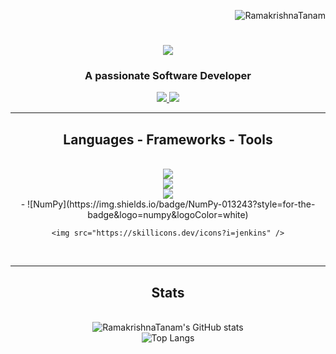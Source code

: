 <p align="right"> <img src="https://komarev.com/ghpvc/?username=RamakrishnaTanam&label=Profile%20views&color=0e75b6&style=flat" alt="RamakrishnaTanam" /> </p>
<h1 align="center">
    <img src="https://readme-typing-svg.herokuapp.com/?font=Righteous&size=35&center=true&vCenter=true&width=500&height=70&color=blue&duration=3000&lines=Hi+There!+👋;+Myself++Ramakrishna!;" />
</h1>

<h3 align="center">A passionate Software Developer</h3>

<div align="center"> 
  <a href="https://www.linkedin.com/in/ramakrishnatanam" target="_blank">
    <img src="https://img.shields.io/badge/LinkedIn-0077B5?style=for-the-badge&logo=linkedin&logoColor=white" target="_blank" />
  </a>
  <a href="https://calm-cat-d8c98f.netlify.app/#" target="_blank">
     <img src="https://img.shields.io/badge/Portfolio-FF5722?style=for-the-badge&logo=todoist&logoColor=white" target="_blank" /> 
  </a>
</div>

<hr/>

<h2 align="center"> Languages - Frameworks - Tools </h2>
<br/>
<div align="center">
    <img src="https://skillicons.dev/icons?i=react,html,css,vscode,github,git" /><br>
    <img src="https://skillicons.dev/icons?i=express,mongodb,nodejs,python,javascript,mysql" /><br>
    <img src="https://skillicons.dev/icons?i=sqlite,numpy,pandas,openai,jupyter,redux,cicd pipeline" /><br>- ![NumPy](https://img.shields.io/badge/NumPy-013243?style=for-the-badge&logo=numpy&logoColor=white)
    
    <img src="https://skillicons.dev/icons?i=jenkins" />
</div>

<br/>
<hr/>

<h2 align="center"> Stats </h2>
<br>
<div align="center">
    <img src="https://github-readme-stats.vercel.app/api?username=RamakrishnaTanam&show_icons=true&theme=radical" alt="RamakrishnaTanam's GitHub stats" />
    <br>
    <img src="https://github-readme-stats.vercel.app/api/top-langs/?username=RamakrishnaTanam&layout=compact&theme=radical" alt="Top Langs" />
</div>

